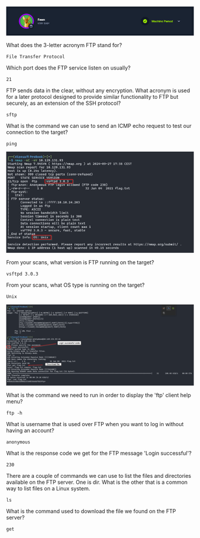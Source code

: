 ![](./Images/banner.png)

What does the 3-letter acronym FTP stand for?

```
File Transfer Protocol
```

Which port does the FTP service listen on usually?

```
21
```

FTP sends data in the clear, without any encryption. What acronym is used for a later protocol designed to provide similar functionality to FTP but securely, as an extension of the SSH protocol?

```
sftp
```

What is the command we can use to send an ICMP echo request to test our connection to the target?

```
ping
```

![](./Images/nmap.png)

From your scans, what version is FTP running on the target?

```
vsftpd 3.0.3
```

From your scans, what OS type is running on the target?

```
Unix
```

![](./Images/ftp.png)

What is the command we need to run in order to display the 'ftp' client help menu?

```
ftp -h
```

What is username that is used over FTP when you want to log in without having an account?

```
anonymous
```


What is the response code we get for the FTP message 'Login successful'?

```
230
```


There are a couple of commands we can use to list the files and directories available on the FTP server. One is dir. What is the other that is a common way to list files on a Linux system.

```
ls
```


What is the command used to download the file we found on the FTP server?

```
get
```